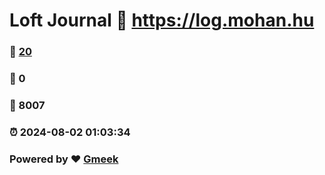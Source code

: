 # Loft Journal :link: https://log.mohan.hu 
### :page_facing_up: [20](https://log.mohan.hu/tag.html) 
### :speech_balloon: 0 
### :hibiscus: 8007 
### :alarm_clock: 2024-08-02 01:03:34 
### Powered by :heart: [Gmeek](https://github.com/Meekdai/Gmeek)
